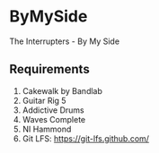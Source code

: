 # ByMySide
The Interrupters - By My Side

## Requirements

1. Cakewalk by Bandlab
2. Guitar Rig 5
3. Addictive Drums
4. Waves Complete
5. NI Hammond
6. Git LFS: https://git-lfs.github.com/